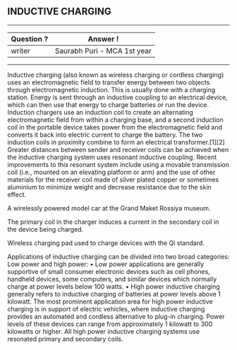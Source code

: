## INDUCTIVE CHARGING

---
Question ? | Answer ! |
--- | --- |
writer | Saurabh Puri - MCA 1st year
---

Inductive charging (also known as wireless charging or cordless charging) uses an electromagnetic field to transfer energy between two objects through electromagnetic induction. This is usually done with a charging station. Energy is sent through an inductive coupling to an electrical device, which can then use that energy to charge batteries or run the device.
Induction chargers use an induction coil to create an alternating electromagnetic field from within a charging base, and a second induction coil in the portable device takes power from the electromagnetic field and converts it back into electric current to charge the battery. The two induction coils in proximity combine to form an electrical transformer.[1][2] Greater distances between sender and receiver coils can be achieved when the inductive charging system uses resonant inductive coupling.
Recent improvements to this resonant system include using a movable transmission coil (i.e., mounted on an elevating platform or arm) and the use of other materials for the receiver coil made of silver plated copper or sometimes aluminium to minimize weight and decrease resistance due to the skin effect.

A wirelessly powered model car at the Grand Maket Rossiya museum.
 
The primary coil in the charger induces a current in the secondary coil in the device being charged.
 
Wireless charging pad used to charge devices with the Qi standard.



Applications of inductive charging can be divided into two broad categories: Low power and high power:
•	Low power applications are generally supportive of small consumer electronic devices such as cell phones, handheld devices, some computers, and similar devices which normally charge at power levels below 100 watts.
•	High power inductive charging generally refers to inductive charging of batteries at power levels above 1 kilowatt. The most prominent application area for high power inductive charging is in support of electric vehicles, where inductive charging provides an automated and cordless alternative to plug-in charging. Power levels of these devices can range from approximately 1 kilowatt to 300 kilowatts or higher. All high power inductive charging systems use resonated primary and secondary coils.


